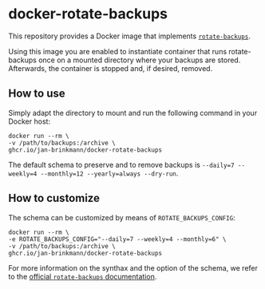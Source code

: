 # docker-rotate-backups
This repository provides a Docker image that implements [`rotate-backups`](https://pypi.org/project/rotate-backups/).

Using this image you are enabled to instantiate container that runs rotate-backups once on a mounted directory where your backups are stored. Afterwards, the container is stopped and, if desired, removed.

## How to use
Simply adapt the directory to mount and run the following command in your Docker host:
```
docker run --rm \
-v /path/to/backups:/archive \
ghcr.io/jan-brinkmann/docker-rotate-backups
```
The default schema to preserve and to remove backups is `--daily=7 --weekly=4 --monthly=12 --yearly=always --dry-run`.

## How to customize
The schema can be customized by means of `ROTATE_BACKUPS_CONFIG`:
```
docker run --rm \
-e ROTATE_BACKUPS_CONFIG="--daily=7 --weekly=4 --monthly=6" \
-v /path/to/backups:/archive \
ghcr.io/jan-brinkmann/docker-rotate-backups
```
For more information on the synthax and the option of the schema, we refer to the [official `rotate-backups` documentation](https://pypi.org/project/rotate-backups/#command-line).